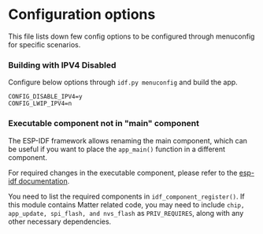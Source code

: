 # Configuration options

This file lists down few config options to be configured through menuconfig for
specific scenarios.

### Building with IPV4 Disabled

Configure below options through `idf.py menuconfig` and build the app.

```
CONFIG_DISABLE_IPV4=y
CONFIG_LWIP_IPV4=n
```

### Executable component not in "main" component

The ESP-IDF framework allows renaming the main component, which can be useful if
you want to place the `app_main()` function in a different component.

For required changes in the executable component, please refer to the
[esp-idf documentation](https://docs.espressif.com/projects/esp-idf/en/stable/esp32/api-guides/build-system.html#renaming-main-component).

You need to list the required components in `idf_component_register()`. If this
module contains Matter related code, you may need to include
`chip, app_update, spi_flash, and nvs_flash` as `PRIV_REQUIRES`, along with any
other necessary dependencies.
